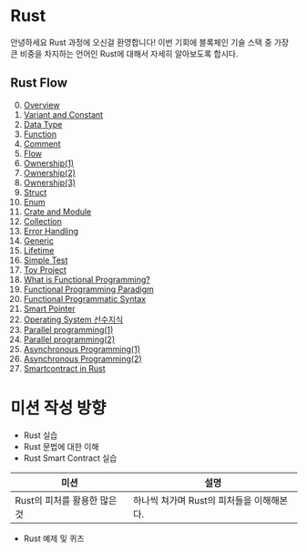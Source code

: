 # Rust

안녕하세요 Rust 과정에 오신걸 환영합니다! 이번 기회에 블록체인 기술 스택 중 가장 큰 비중을 차지하는 언어인 Rust에 대해서 자세히 알아보도록 합시다.

## Rust Flow

0. [Overview](./article/Overview.md)
1. [Variant and Constant](./article/Variant_and_Constant.md)
2. [Data Type](./article/Data_Type.md)
3. [Function](./article/Function.md)
4. [Comment](./article/Comment.md)
5. [Flow](./article/Flow.md)
6. [Ownership(1)](./article/Ownership_1.md)
7. [Ownership(2)](./article/Ownership_2.md)
8. [Ownership(3)](./article/Ownership_3.md)
9. [Struct](./article/Struct.md)
10. [Enum](./article/Enum.md)
11. [Crate and Module](./article/Crate_and_Module.md)
12. [Collection](./article/Collection.md)
13. [Error Handling](./article/Error_Handling.md)
14. [Generic](./article/Generic.md)
15. [Lifetime](./article/Lifetime.md)
16. [Simple Test](./article/Simple_Test.md)
17. [Toy Project](./article/Toy_Project.md)
18. [What is Functional Programming?](./article/What_is_Functional_Programming.md)
19. [Functional Programming Paradigm](./article/Functional_Programming_Paradigm.md)
20. [Functional Programmatic Syntax](./article/Functional_Programmatic_Syntax.md)
21. [Smart Pointer](./article/Smart_Pointer.md)
22. [Operating System 선수지식](./article/Operating_System_선수지식.md)
23. [Parallel programming(1)](./article/Parallel_programming_1.md)
24. [Parallel programming(2)](./article/Parallel_programming_2.md)
25. [Asynchronous Programming(1)](./article/Asynchronous_Programming_1.md)
26. [Asynchronous Programming(2)](./article/Asynchronous_Programming_2.md)
27. [Smartcontract in Rust](./article/Smartcontract_in_Rust.md)

# 미션 작성 방향

- Rust 실습
- Rust 문법에 대한 이해
- Rust Smart Contract 실습

| 미션                        | 설명                                    |
| -------------------------- | --------------------------------------- |
| Rust의 피처를 활용한 많은 것 | 하나씩 쳐가며 Rust의 피처들을 이해해본다. |

- Rust 예제 및 퀴즈

